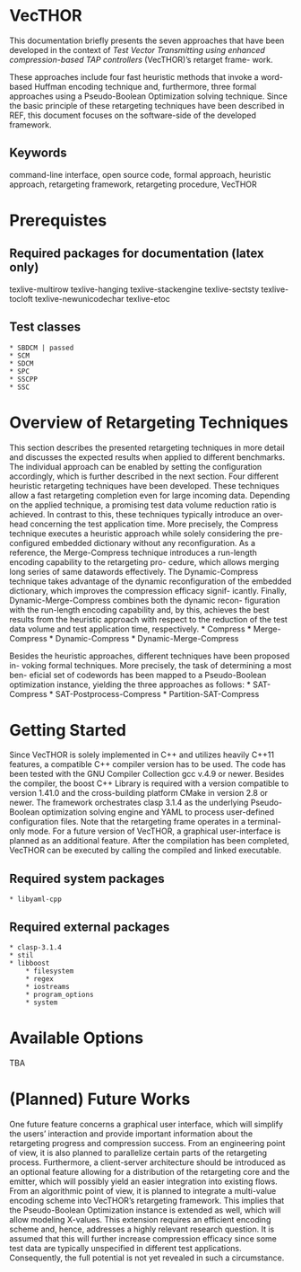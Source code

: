 # VecTHOR
This documentation briefly presents the seven approaches that have
been developed in the context of _Test Vector
Transmitting using enhanced compression-based TAP controllers_ (VecTHOR)’s retarget frame-
work.

These approaches include four fast heuristic methods that invoke a word-based Huffman encoding technique
and, furthermore, three formal approaches using a Pseudo-Boolean Optimization solving technique.
Since the basic principle of these retargeting techniques have been described
in REF, this document focuses on the software-side of the developed framework.

## Keywords
command-line interface, open source code, formal approach, heuristic approach, retargeting framework, retargeting procedure, VecTHOR

# Prerequistes

## Required packages for documentation (latex only)
texlive-multirow texlive-hanging texlive-stackengine texlive-sectsty texlive-tocloft texlive-newunicodechar texlive-etoc

## Test classes
    * SBDCM | passed
    * SCM
    * SDCM
    * SPC
    * SSCPP
    * SSC
    
# Overview of Retargeting Techniques
This section describes the presented retargeting techniques in more detail
and discusses the expected results when applied to different benchmarks. The
individual approach can be enabled by setting the configuration accordingly,
which is further described in the next section.
Four different heuristic retargeting techniques have been developed. These
techniques allow a fast retargeting completion even for large incoming data.
Depending on the applied technique, a promising test data volume reduction ratio is
achieved. In contrast to this, these techniques typically introduce an over-
head concerning the test application time.
More precisely, the Compress technique executes
a heuristic approach while solely considering the pre-configured embedded
dictionary without any reconfiguration. As a reference, the Merge-Compress
technique introduces a run-length encoding capability to the retargeting pro-
cedure, which allows merging long series of same datawords effectively. The
Dynamic-Compress technique takes advantage of the dynamic reconfiguration
of the embedded dictionary, which improves the compression efficacy signif-
icantly. Finally, Dynamic-Merge-Compress combines both the dynamic recon-
figuration with the run-length encoding capability and, by this, achieves the
best results from the heuristic approach with respect to the reduction of the
test data volume and test application time, respectively.
	* Compress
	* Merge-Compress
	* Dynamic-Compress
	* Dynamic-Merge-Compress

Besides the heuristic approaches, different techniques have been proposed in-
voking formal techniques. More precisely, the task of determining a most ben-
eficial set of codewords has been mapped to a Pseudo-Boolean optimization instance, yielding the
three approaches as follows:
	* SAT-Compress
	* SAT-Postprocess-Compress
	* Partition-SAT-Compress
	
# Getting Started
Since VecTHOR is solely implemented in C++ and utilizes heavily C++11 features, a compatible C++
compiler version has to be used. The code has been tested with the GNU
Compiler Collection gcc v.4.9 or newer. Besides the compiler, the boost C++
Library is required with a version compatible to version 1.41.0 and
the cross-building platform CMake in version 2.8 or newer.
The framework orchestrates clasp 3.1.4 as the underlying Pseudo-Boolean optimization solving engine and
YAML to process user-defined configuration files.
Note that the retargeting frame operates in a terminal-only mode. For a future
version of VecTHOR, a graphical user-interface is planned as an additional
feature. After the compilation has been completed, VecTHOR can be executed
by calling the compiled and linked executable.

## Required system packages
    * libyaml-cpp

## Required external packages
    * clasp-3.1.4
    * stil
    * libboost
        * filesystem
        * regex
        * iostreams
        * program_options
        * system
        
# Available Options
TBA

# (Planned) Future Works
One future feature concerns a graphical user interface, which will
simplify the users’ interaction and provide important information about the
retargeting progress and compression success.
From an engineering point of view, it is also planned to parallelize certain parts of the retargeting process.
Furthermore, a client-server architecture should be introduced as an optional
feature allowing for a distribution of the retargeting core and the emitter,
which will possibly yield an easier integration into existing flows.
From an algorithmic point of view, it is planned to integrate a multi-value
encoding scheme into VecTHOR’s retargeting framework. This implies that
the Pseudo-Boolean Optimization instance is extended as well, which will allow modeling X-values.
This extension requires an efficient encoding scheme and, hence, addresses a
highly relevant research question. It is assumed that this will further increase
compression efficacy since some test data are typically unspecified in different
test applications. Consequently, the full potential is not yet revealed in such
a circumstance.

